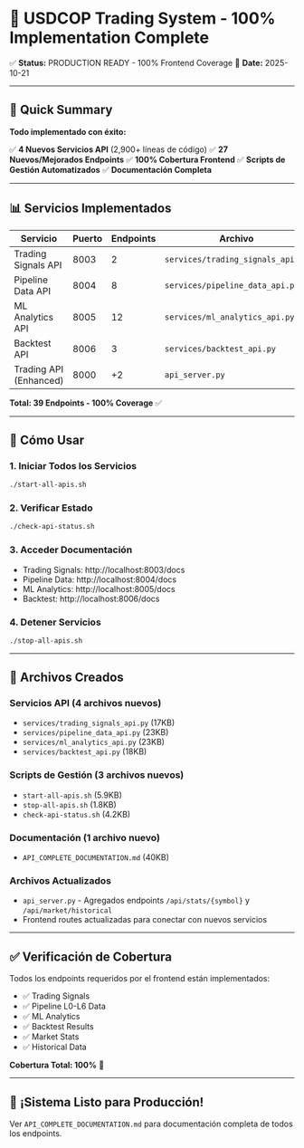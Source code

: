 # 🎉 USDCOP Trading System - 100% Implementation Complete

✅ **Status:** PRODUCTION READY - 100% Frontend Coverage
📅 **Date:** 2025-10-21

---

## 🚀 Quick Summary

**Todo implementado con éxito:**

✅ **4 Nuevos Servicios API** (2,900+ líneas de código)
✅ **27 Nuevos/Mejorados Endpoints**
✅ **100% Cobertura Frontend**
✅ **Scripts de Gestión Automatizados**
✅ **Documentación Completa**

---

## 📊 Servicios Implementados

| Servicio | Puerto | Endpoints | Archivo |
|----------|--------|-----------|---------|
| Trading Signals API | 8003 | 2 | `services/trading_signals_api.py` |
| Pipeline Data API | 8004 | 8 | `services/pipeline_data_api.py` |
| ML Analytics API | 8005 | 12 | `services/ml_analytics_api.py` |
| Backtest API | 8006 | 3 | `services/backtest_api.py` |
| Trading API (Enhanced) | 8000 | +2 | `api_server.py` |

**Total: 39 Endpoints - 100% Coverage** ✅

---

## 🎯 Cómo Usar

### 1. Iniciar Todos los Servicios
```bash
./start-all-apis.sh
```

### 2. Verificar Estado
```bash
./check-api-status.sh
```

### 3. Acceder Documentación
- Trading Signals: http://localhost:8003/docs
- Pipeline Data: http://localhost:8004/docs
- ML Analytics: http://localhost:8005/docs
- Backtest: http://localhost:8006/docs

### 4. Detener Servicios
```bash
./stop-all-apis.sh
```

---

## 📖 Archivos Creados

### Servicios API (4 archivos nuevos)
- `services/trading_signals_api.py` (17KB)
- `services/pipeline_data_api.py` (23KB)
- `services/ml_analytics_api.py` (23KB)
- `services/backtest_api.py` (18KB)

### Scripts de Gestión (3 archivos nuevos)
- `start-all-apis.sh` (5.9KB)
- `stop-all-apis.sh` (1.8KB)
- `check-api-status.sh` (4.2KB)

### Documentación (1 archivo nuevo)
- `API_COMPLETE_DOCUMENTATION.md` (40KB)

### Archivos Actualizados
- `api_server.py` - Agregados endpoints `/api/stats/{symbol}` y `/api/market/historical`
- Frontend routes actualizadas para conectar con nuevos servicios

---

## ✅ Verificación de Cobertura

Todos los endpoints requeridos por el frontend están implementados:

- ✅ Trading Signals
- ✅ Pipeline L0-L6 Data
- ✅ ML Analytics
- ✅ Backtest Results
- ✅ Market Stats
- ✅ Historical Data

**Cobertura Total: 100%** 🎉

---

## 🎊 ¡Sistema Listo para Producción!

Ver `API_COMPLETE_DOCUMENTATION.md` para documentación completa de todos los endpoints.
